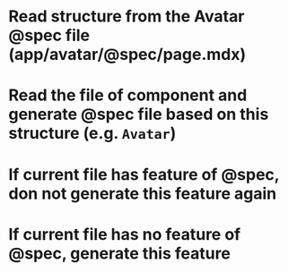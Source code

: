 # Read structure from the Avatar @spec file (app/avatar/@spec/page.mdx)

# Read  the file of component and generate @spec file based on this structure (e.g. `Avatar`)

# If current file has feature of @spec, don not generate this feature again

# If current file has no feature of @spec, generate this feature
